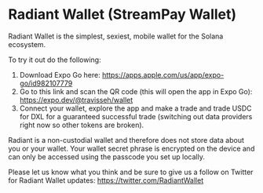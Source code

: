 # Radiant Wallet (StreamPay Wallet)

Radiant Wallet is the simplest, sexiest, mobile wallet for the Solana ecosystem.

To try it out do the following:

1. Download Expo Go here: https://apps.apple.com/us/app/expo-go/id982107779
2. Go to this link and scan the QR code (this will open the app in Expo Go): https://expo.dev/@travisseh/wallet
3. Connect your wallet, explore the app and make a trade and trade USDC for DXL for a guaranteed successful trade (switching out data providers right now so other tokens are broken).

Radiant is a non-custodial wallet and therefore does not store data about you or your wallet. Your wallet secret phrase is encrypted on the device and can only be accessed using the passcode you set up locally.

Please let us know what you think and be sure to give us a follow on Twitter for Radiant Wallet updates: https://twitter.com/RadiantWallet
